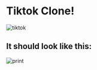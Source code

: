 # Tiktok Clone!

![tiktok](https://seeklogo.com/images/T/tiktok-logo-B9AC5FE794-seeklogo.com.png)

## It should look like this:

![print](https://i.imgur.com/HdM1LCA.png)